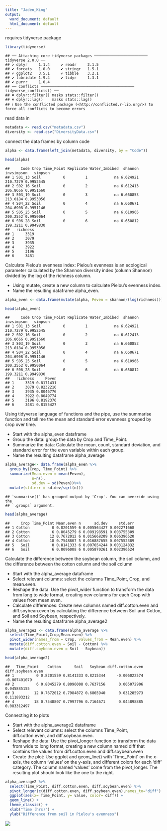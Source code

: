 ```yaml
---
title: "Jaden_King"
output:
  word_document: default
  html_document: default
---
```

requires tidyverse package

``` r
library(tidyverse)
```

```
## ── Attaching core tidyverse packages ──────────────────────── tidyverse 2.0.0 ──
## ✔ dplyr     1.1.4     ✔ readr     2.1.5
## ✔ forcats   1.0.0     ✔ stringr   1.5.1
## ✔ ggplot2   3.5.1     ✔ tibble    3.2.1
## ✔ lubridate 1.9.4     ✔ tidyr     1.3.1
## ✔ purrr     1.0.4     
## ── Conflicts ────────────────────────────────────────── tidyverse_conflicts() ──
## ✖ dplyr::filter() masks stats::filter()
## ✖ dplyr::lag()    masks stats::lag()
## ℹ Use the conflicted package (<http://conflicted.r-lib.org/>) to force all conflicts to become errors
```

read data in

``` r
metadata <- read.csv("metadata.csv")
diversity <- read.csv("DiversityData.csv")
```

connect the data frames by column code

``` r
alpha <- data.frame(left_join(metadata, diversity, by = "Code"))

head(alpha)
```

```
##     Code Crop Time_Point Replicate Water_Imbibed  shannon invsimpson   simpson
## 1 S01_13 Soil          0         1            na 6.624921   210.7279 0.9952545
## 2 S02_16 Soil          0         2            na 6.612413   206.8666 0.9951660
## 3 S03_19 Soil          0         3            na 6.660853   213.0184 0.9953056
## 4 S04_22 Soil          0         4            na 6.660671   204.6908 0.9951146
## 5 S05_25 Soil          0         5            na 6.610965   200.2552 0.9950064
## 6 S06_28 Soil          0         6            na 6.650812   199.3211 0.9949830
##   richness
## 1     3319
## 2     3079
## 3     3935
## 4     3922
## 5     3196
## 6     3481
```

Calculate Pielou’s evenness index: Pielou’s evenness is an ecological parameter calculated by the Shannon diversity index (column Shannon) divided by the log of the richness column. 
-	Using mutate, create a new column to calculate Pielou’s evenness index. 
-	Name the resulting dataframe alpha_even.


``` r
alpha_even <- data.frame(mutate(alpha, Peven = shannon/(log(richness))))

head(alpha_even)
```

```
##     Code Crop Time_Point Replicate Water_Imbibed  shannon invsimpson   simpson
## 1 S01_13 Soil          0         1            na 6.624921   210.7279 0.9952545
## 2 S02_16 Soil          0         2            na 6.612413   206.8666 0.9951660
## 3 S03_19 Soil          0         3            na 6.660853   213.0184 0.9953056
## 4 S04_22 Soil          0         4            na 6.660671   204.6908 0.9951146
## 5 S05_25 Soil          0         5            na 6.610965   200.2552 0.9950064
## 6 S06_28 Soil          0         6            na 6.650812   199.3211 0.9949830
##   richness     Peven
## 1     3319 0.8171431
## 2     3079 0.8232216
## 3     3935 0.8046776
## 4     3922 0.8049774
## 5     3196 0.8192376
## 6     3481 0.8155427
```

Using tidyverse language of functions and the pipe, use the summarise function and tell me the mean and standard error evenness grouped by crop over time.
-	Start with the alpha_even dataframe
-	Group the data: group the data by Crop and Time_Point.
-	Summarize the data: Calculate the mean, count, standard deviation, and standard error for the even variable within each group.
-	Name the resulting dataframe alpha_average

``` r
alpha_average<- data.frame(alpha_even %>%
  group_by(Crop, Time_Point) %>%
  summarize(Mean.even = mean(Peven),
            n=n(),
            sd.dev = sd(Peven))%>%
  mutate(std.err = sd.dev/sqrt(n)))
```

```
## `summarise()` has grouped output by 'Crop'. You can override using the
## `.groups` argument.
```

``` r
head(alpha_average)
```

```
##     Crop Time_Point Mean.even n      sd.dev     std.err
## 1 Cotton          0 0.8201559 6 0.005564427 0.002271668
## 2 Cotton          6 0.8045279 6 0.009198591 0.003755309
## 3 Cotton         12 0.7672012 6 0.015668209 0.006396520
## 4 Cotton         18 0.7548807 5 0.016887655 0.007552389
## 5   Soil          0 0.8141333 6 0.007654244 0.003124832
## 6   Soil          6 0.8096008 6 0.005870261 0.002396524
```

Calculate the difference between the soybean column, the soil column, and the difference between the cotton column and the soil column
-	Start with the alpha_average dataframe
-	Select relevant columns: select the columns Time_Point, Crop, and mean.even.
-	Reshape the data: Use the pivot_wider function to transform the data from long to wide format, creating new columns for each Crop with values from mean.even.
-	Calculate differences: Create new columns named diff.cotton.even and diff.soybean.even by calculating the difference between Soil and Cotton, and Soil and Soybean, respectively.
-	Name the resulting dataframe alpha_average2

``` r
alpha_average2 <- data.frame(alpha_average %>%
  select(Time_Point,Crop,Mean.even) %>%
  pivot_wider(names_from = Crop, values_from = Mean.even) %>%
  mutate(diff.cotton.even = Soil - Cotton) %>%
  mutate(diff.soybean.even = Soil - Soybean))

head(alpha_average2)
```

```
##   Time_Point    Cotton      Soil   Soybean diff.cotton.even diff.soybean.even
## 1          0 0.8201559 0.8141333 0.8215344     -0.006022574      -0.007401079
## 2          6 0.8045279 0.8096008 0.7637156      0.005072906       0.045885155
## 3         12 0.7672012 0.7984872 0.6865940      0.031285973       0.111893212
## 4         18 0.7548807 0.7997796 0.7164671      0.044898885       0.083312497
```

Connecting it to plots
- Start with the alpha_average2 dataframe
- Select relevant columns: select the columns Time_Point, diff.cotton.even, and diff.soybean.even.
-	Reshape the data: Use the pivot_longer function to transform the data from wide to long format, creating a new column named diff that contains the values from diff.cotton.even and diff.soybean.even
-	Create the plot: Use ggplot and geom_line() with ‘Time_Point’ on the x-axis, the column ‘values’ on the y-axis, and different colors for each ‘diff’ category. The column named ‘values’ come from the pivot_longer. The resulting plot should look like the one to the right. 

``` r
alpha_average2 %>%
  select(Time_Point, diff.cotton.even, diff.soybean.even) %>%
  pivot_longer(c(diff.cotton.even, diff.soybean.even),names_to="diff") %>%
  ggplot(aes(x= Time_Point, y= value, color= diff)) +
  geom_line() +
  theme_classic() +
  xlab("Time (hrs)") +
  ylab("Difference from soil in Pielou's evenness")
```

![](DataWrangle_CodeChal_files/figure-docx/unnamed-chunk-7-1.png)<!-- -->

